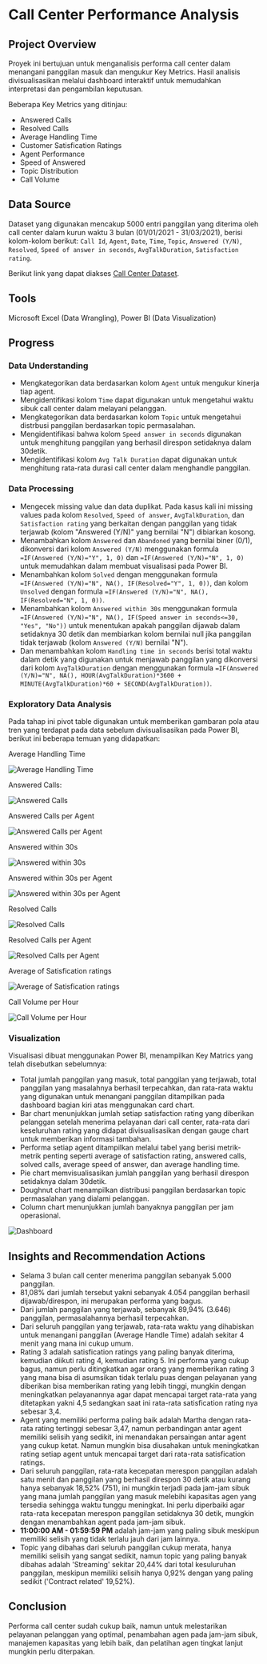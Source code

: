 # Call Center Performance Analysis
## Project Overview
Proyek ini bertujuan untuk menganalisis performa call center dalam menangani panggilan masuk dan mengukur Key Metrics. Hasil analisis divisualisasikan melalui dashboard interaktif untuk memudahkan interpretasi dan pengambilan keputusan.

Beberapa Key Metrics yang ditinjau:
- Answered Calls
- Resolved Calls
- Average Handling Time
- Customer Satisfication Ratings
- Agent Performance
- Speed of Answered
- Topic Distribution
- Call Volume

## Data Source
Dataset yang digunakan mencakup 5000 entri panggilan yang diterima oleh call center dalam kurun waktu 3 bulan (01/01/2021 - 31/03/2021), berisi kolom-kolom berikut: `Call Id`,
`Agent`, `Date`, `Time`, `Topic`, `Answered (Y/N)`, `Resolved`, `Speed of answer in seconds`, `AvgTalkDuration`, `Satisfaction rating`. 

Berikut link yang dapat diakses [Call Center Dataset](https://www.kaggle.com/datasets/gayatriwagadre/pwc-call-centre-analysis/data).

## Tools
Microsoft Excel (Data Wrangling), Power BI (Data Visualization)

## Progress
### Data Understanding
- Mengkategorikan data berdasarkan kolom `Agent` untuk mengukur kinerja tiap agent.
- Mengidentifikasi kolom `Time` dapat digunakan untuk mengetahui waktu sibuk call center dalam melayani pelanggan.  
- Mengkategorikan data berdasarkan kolom `Topic` untuk mengetahui distrbusi panggilan berdasarkan topic permasalahan.
- Mengidentifikasi bahwa kolom `Speed answer in seconds` digunakan untuk menghitung panggilan yang berhasil direspon setidaknya dalam 30detik.
- Mengidentifikasi kolom `Avg Talk Duration` dapat digunakan untuk menghitung rata-rata durasi call center dalam menghandle panggilan.

### Data Processing
- Mengecek missing value dan data duplikat. Pada kasus kali ini missing values pada kolom `Resolved`, `Speed of answer`, `AvgTalkDuration`, dan `Satisfaction rating` yang berkaitan dengan panggilan yang tidak terjawab (kolom "Answered (Y/N)" yang bernilai "N") dibiarkan kosong.
- Menambahkan kolom `Answered` dan `Abandoned` yang bernilai biner (0/1), dikonversi dari kolom `Answered (Y/N)` menggunakan formula `=IF(Answered (Y/N)="Y", 1, 0)` dan `=IF(Answered (Y/N)="N", 1, 0)` untuk memudahkan dalam membuat visualisasi pada Power BI.
- Menambahkan kolom `Solved` dengan menggunakan formula `=IF(Answered (Y/N)="N", NA(), IF(Resolved="Y", 1, 0))`, dan kolom `Unsolved` dengan formula `=IF(Answered (Y/N)="N", NA(), IF(Resolved="N", 1, 0))`.
- Menambahkan kolom `Answered within 30s` menggunakan formula `=IF(Answered (Y/N)="N", NA(), IF(Speed answer in seconds<=30, "Yes", "No"))` untuk menentukan apakah panggilan dijawab dalam setidaknya 30 detik dan membiarkan kolom bernilai null jika panggilan tidak terjawab (kolom `Answered (Y/N)` bernilai "N").
- Dan menambahkan kolom `Handling time in seconds` berisi total waktu dalam detik yang digunakan untuk menjawab panggilan yang dikonversi dari kolom `AvgTalkDuration` dengan menggunakan formula `=IF(Answered (Y/N)="N", NA(), HOUR(AvgTalkDuration)*3600 + MINUTE(AvgTalkDuration)*60 + SECOND(AvgTalkDuration))`.

### Exploratory Data Analysis
Pada tahap ini pivot table digunakan untuk memberikan gambaran pola atau tren yang terdapat pada data sebelum divisualisasikan pada Power BI, berikut ini beberapa temuan yang didapatkan:

Average Handling Time

![Average Handling Time](https://github.com/user-attachments/assets/4dd84048-3603-48d7-b2a2-e69b9725db19)

Answered Calls:

![Answered Calls](https://github.com/user-attachments/assets/0cc3c4da-cecf-453c-97d7-163d669b9fa7)

Answered Calls per Agent

![Answered Calls per Agent](https://github.com/user-attachments/assets/8cb45b59-c637-43fd-8212-74d158871cbd)

Answered within 30s

![Answered within 30s](https://github.com/user-attachments/assets/91e80b9a-51a9-4d7d-93c7-18850ff9fee5)

Answered within 30s per Agent

![Answered within 30s per Agent](https://github.com/user-attachments/assets/0969bfb1-0873-47c2-bbe5-b93c00ba8772)

Resolved Calls

![Resolved Calls](https://github.com/user-attachments/assets/da28c705-247d-493f-ad1c-ed30b56c9150)

Resolved Calls per Agent

![Resolved Calls per Agent](https://github.com/user-attachments/assets/e701b69f-bdda-41c2-a444-4e095e380430)

Average of Satisfication ratings

![Average of Satisfication ratings](https://github.com/user-attachments/assets/c3525939-8110-402e-b4a6-71c889c1eea4)

Call Volume per Hour

![Call Volume per Hour](https://github.com/user-attachments/assets/81c03898-0723-4f86-9c8d-ead5b95d7dd1)

### Visualization
Visualisasi dibuat menggunakan Power BI, menampilkan Key Matrics yang telah disebutkan sebelumnya:
- Total jumlah panggilan yang masuk, total panggilan yang terjawab, total panggilan yang masalahnya berhasil terpecahkan, dan rata-rata waktu yang digunakan untuk menangani panggilan ditampilkan pada dashboard bagian kiri atas menggunakan card chart.
- Bar chart menunjukkan jumlah setiap satisfaction rating yang diberikan pelanggan setelah menerima pelayanan dari call center, rata-rata dari keseluruhan rating yang didapat divisualisasikan dengan gauge chart untuk memberikan informasi tambahan.
- Performa setiap agent ditampilkan melalui tabel yang berisi metrik-metrik penting seperti average of satisfaction rating, answered calls, solved calls, average speed of answer, dan average handling time.
- Pie chart memvisualisasikan jumlah panggilan yang berhasil direspon setidaknya dalam 30detik.
- Doughnut chart menampilkan distribusi panggilan berdasarkan topic permasalahan yang dialami pelanggan.
- Column chart menunjukkan jumlah banyaknya panggilan per jam operasional.

![Dashboard](https://github.com/user-attachments/assets/31916c10-e30b-4cdd-88c9-b78fed6b17da)

## Insights and Recommendation Actions
- Selama 3 bulan call center menerima panggilan sebanyak 5.000 panggilan.
- 81,08% dari jumlah tersebut yakni sebanyak 4.054 panggilan berhasil dijawab/direspon, ini merupakan performa yang bagus.
- Dari jumlah panggilan yang terjawab, sebanyak 89,94% (3.646) panggilan, permasalahannya berhasil terpecahkan.
- Dari seluruh panggilan yang terjawab, rata-rata waktu yang dihabiskan untuk menangani panggilan (Average Handle Time) adalah sekitar 4 menit yang mana ini cukup umum.
- Rating 3 adalah satisfication ratings yang paling banyak diterima, kemudian diikuti rating 4, kemudian rating 5. Ini performa yang cukup bagus, namun perlu ditingkatkan agar orang yang memberikan rating 3 yang mana bisa di asumsikan tidak terlalu puas dengan pelayanan yang diberikan bisa memberikan rating yang lebih tinggi, mungkin dengan meningkatkan pelayanannya agar dapat mencapai target rata-rata yang ditetapkan yakni 4,5 sedangkan saat ini rata-rata satisfication rating nya sebesar 3,4.
- Agent yang memiliki performa paling baik adalah Martha dengan rata-rata rating tertinggi sebesar 3,47, namun perbandingan antar agent memiliki selisih yang sedikit, ini menandakan persaingan antar agent yang cukup ketat. Namun mungkin bisa diusahakan untuk meningkatkan rating setiap agent untuk mencapai target dari rata-rata satisfication ratings.
- Dari seluruh panggilan, rata-rata kecepatan merespon panggilan adalah satu menit dan panggilan yang berhasil direspon 30 detik atau kurang hanya sebanyak 18,52% (751), ini mungkin terjadi pada jam-jam sibuk yang mana jumlah panggilan yang masuk melebihi kapasitas agen yang tersedia sehingga waktu tunggu meningkat. Ini perlu diperbaiki agar rata-rata kecepatan merespon panggilan setidaknya 30 detik, mungkin dengan menambahkan agent pada jam-jam sibuk.
- **11:00:00 AM - 01:59:59 PM** adalah jam-jam yang paling sibuk meskipun memiliki selisih yang tidak terlalu jauh dari jam lainnya.
- Topic yang dibahas dari seluruh panggilan cukup merata, hanya memiliki selisih yang sangat sedikit, namun topic yang paling banyak dibahas adalah 'Streaming' sekitar 20,44% dari total kesuluruhan panggilan, meskipun memiliki selisih hanya 0,92% dengan yang paling sedikit ('Contract related' 19,52%).

## Conclusion
Performa call center sudah cukup baik, namun untuk melestarikan pelayanan pelanggan yang optimal, penambahan agen pada jam-jam sibuk, manajemen kapasitas yang lebih baik, dan pelatihan agen tingkat lanjut mungkin perlu diterpakan.
